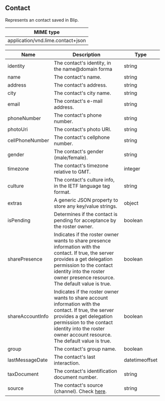 ## Contact

Represents an contact saved in Blip.

| MIME type                                 |
|-------------------------------------------|
|      application/vnd.lime.contact+json |


| Name             | Description                                                                                                                                                                                                                                  | Type    |
|------------------|----------------------------------------------------------------------------------------------------------------------------------------------------------------------------------------------------------------------------------------------|---------|
| identity         | The contact's identity, in the  name@domain forma                                                                                                                                                                                       | string  |
| name             | The contact's name.                                                                                                                                                                                                                     | string  |
| address          | The contact's address.                                                                                                                                                                                                                         | string  |
| city             | The contact's city name.                                                                                                                                                                                                                       | string  |
| email            | The contact's e-mail address.                                                                                                                                                                                                                  | string  |
| phoneNumber      | The contact's phone number.                                                                                                                                                                                                                    | string  |
| photoUri         | The contact's photo URI.                                                                                                                                                                                                                       | string  |
| cellPhoneNumber  | The contact's cellphone number.                                                                                                                                                                                                                | string  |
| gender           | The contact's gender (male/female).                                                                                                                                                                                                            | string  |
| timezone         | The contact's timezone relative to GMT.                                                                                                                                                                                                        | integer |
| culture          | The contact's culture info, in the IETF language tag format.                                                                                                                                                                                   | string  |
| extras           | A generic JSON property to store any key/value strings.                                                                                                                                                                                      | object  |
| isPending        | Determines if the contact is pending for acceptance by the roster owner.                                                                                                                                                                     | boolean |
| sharePresence    | Indicates if the roster owner wants to share presence information with the contact. If  true, the server provides a  get delegation permission to the contact identity into the roster owner  presence resource. The default value is  true. | boolean |
| shareAccountInfo | Indicates if the roster owner wants to share account information with the contact. If  true, the server provides a  get delegation permission to the contact identity into the roster owner  account resource. The default value is  true.   | boolean |
| group            | The contact's group name.                                                                                                                                                                                                             | boolean |
| lastMessageDate            | The contact's last interaction.                                                                                                                                                                                                             | datetimeoffset |
| taxDocument | The contact's identification document number. | string |
| source           | The contact's source (channel). Check [here](/#channels).                                                                                                                                                                                  | string  |
